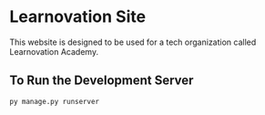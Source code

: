 # Learnovation Site
This website is designed to be used for a tech organization called Learnovation Academy. 

## To Run the Development Server
```bash
py manage.py runserver 
```

